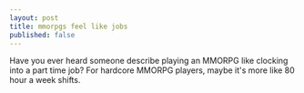 ```yaml
---
layout: post
title: mmorpgs feel like jobs
published: false
---
```


Have you ever heard someone describe playing an MMORPG like clocking into a part time job? For hardcore MMORPG players, maybe it's more like 80 hour a week shifts.